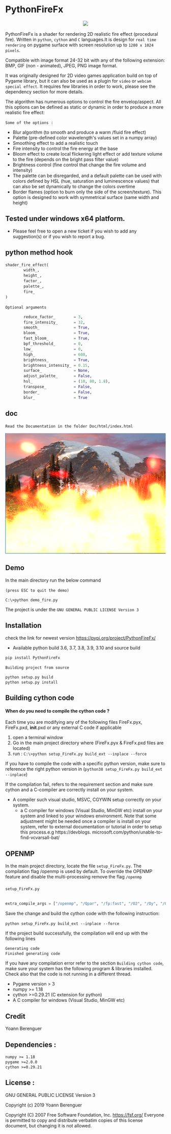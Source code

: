 # PythonFireFx

<p align="center">
    <img src="https://github.com/yoyoberenguer/PythonFireFx/blob/main/fire.gif?raw=true">
</p>


PythonFireFx is a shader for rendering 2D realistic fire effect (procedural fire).
Written in `python`, `cython` and `C` languages.It is design for 
`real time rendering` on pygame surface with screen resolution up
to `1280 x 1024 pixels`. 

Compatible with image format 24-32 bit with any of the following extension:
BMP, GIF (non - animated), JPEG, PNG image format.

It was originally designed for 2D video games application build on
top of Pygame library, but it can also be used as a plugin for 
`video` or `webcam special effect`. It requires few libraries in order 
to work, please see the dependency section for more details.

The algorithm has numerous options to control the fire envelop/aspect.
All this options can be defined as static or dynamic in order to 
produce a more realistic fire effect:

`Some of the options :` 
- Blur algorithm (to smooth and produce a warm /fluid fire effect)
- Palette (pre-defined color wavelength's values set in a numpy array)
- Smoothing effect to add a realistic touch
- Fire intensity to control the fire energy at the base
- Bloom effect to create local flickering light effect or add texture 
  volume to the fire (depends on the bright pass filter value) 
- Brightness control (fine control that change 
  the fire volume and intensity)
- The palette can be disregarded, and a default palette can be used with 
  colors defined by HSL (hue, saturation and luminescence values) that can 
  also be set dynamically to change the colors overtime
- Border flames (option to burn only the side of the screen/texture). This 
  option is designed to work with symmetrical surface (same width and height)

## Tested under windows x64 platform.

 * Please feel free to open a new ticket if you wish to add any suggestion(s) or 
   if you wish to report a bug.

## python method hook

```python
shader_fire_effect(
        width_,
        height_,
        factor_,
        palette_,
        fire_
)
```
`Optional arguments`
```python
        reduce_factor_        = 3,
        fire_intensity_       = 32,
        smooth_               = True,
        bloom_                = True,
        fast_bloom_           = True,
        bpf_threshold_        = 0,
        low_                  = 0,
        high_                 = 600,
        brightness_           = True,
        brightness_intensity_ = 0.15,
        surface_              = None,
        adjust_palette_       = False,
        hsl_                  = (10, 80, 1.8),
        transpose_            = False,
        border_               = False,
        blur_                 = True
```

## doc 
`Read the Documentation in the folder Doc/html/index.html`

![fire effect image](PythonFireFx/Assets/FireImage.PNG)

## Demo

In the main directory run the below command 

`(press ESC to quit the demo)`

```commandline
C:\>python demo_fire.py
```

The project is under the `GNU GENERAL PUBLIC LICENSE Version 3`

## Installation 
check the link for newest version https://pypi.org/project/PythonFireFx/

* Available python build 3.6, 3.7, 3.8, 3.9, 3.10 and source build
```
pip install PythonFireFx 
```

`Building project from source`
```commandline
python setup.py build
python setup.py install
```

## Building cython code

#### When do you need to compile the cython code ? 

Each time you are modifying any of the following files 
FireFx.pyx, FireFx.pxd, __init__.pxd or any external C code if applicable

1) open a terminal window
2) Go in the main project directory where (FireFx.pyx & 
   FireFx.pxd files are located)
3) run : `C:\>python setup_FireFx.py build_ext --inplace --force`

If you have to compile the code with a specific python 
version, make sure to reference the right python version 
in (`python38 setup_FireFx.py build_ext --inplace`)

If the compilation fail, refers to the requirement section and 
make sure cython and a C-compiler are correctly install on your
 system.
- A compiler such visual studio, MSVC, CGYWIN setup correctly on 
  your system.
  - a C compiler for windows (Visual Studio, MinGW etc) install 
  on your system and linked to your windows environment.
  Note that some adjustment might be needed once a compiler is 
  install on your system, refer to external documentation or 
  tutorial in order to setup this process.e.g https://devblogs.
  microsoft.com/python/unable-to-find-vcvarsall-bat/

## OPENMP 
In the main project directory, locate the file ```setup_FireFx.py```.
The compilation flag /openmp is used by default.
To override the OPENMP feature and disable the multi-processing remove the flag ```/openmp```

####
```setup_FireFx.py```
```python

extra_compile_args = ["/openmp", "/Qpar", "/fp:fast", "/O2", "/Oy", "/Ot"]
```
Save the change and build the cython code with the following instruction:

```python setup_FireFx.py build_ext --inplace --force```

If the project build successfully, the compilation will end up with the following lines
```
Generating code
Finished generating code
```
If you have any compilation error refer to the section ```Building cython code```, make sure 
your system has the following program & libraries installed. Check also that the code is not 
running in a different thread.  
- Pygame version > 3
- numpy >= 1.18
- cython >=0.29.21 (C extension for python) 
- A C compiler for windows (Visual Studio, MinGW etc)

## Credit
Yoann Berenguer 

## Dependencies :
```
numpy >= 1.18
pygame >=2.0.0
cython >=0.29.21
```

## License :

GNU GENERAL PUBLIC LICENSE Version 3

Copyright (c) 2019 Yoann Berenguer

Copyright (C) 2007 Free Software Foundation, Inc. <https://fsf.org/>
Everyone is permitted to copy and distribute verbatim copies
of this license document, but changing it is not allowed.


